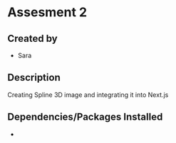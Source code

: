 # Assesment 2

## Created by
- Sara

## Description
Creating Spline 3D image and integrating it into Next.js

## Dependencies/Packages Installed
- 